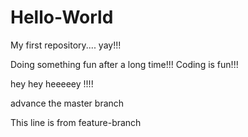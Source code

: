 # Hello-World
My first repository.... yay!!!


Doing something fun after a long time!!!
Coding is fun!!!

hey hey heeeeey !!!!

advance the master branch

This line is from feature-branch
